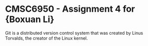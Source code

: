 # CMSC6950 - Assignment 4 for {Boxuan Li}
Git is a distributed version control system that was created by
Linus Torvalds, the creator of the Linux kernel.